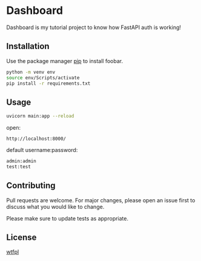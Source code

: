 # Dashboard

Dashboard is my tutorial project to know how FastAPI auth is working!

## Installation

Use the package manager [pip](https://pip.pypa.io/en/stable/) to install foobar.

```bash
python -m venv env
source env/Scripts/activate
pip install -r requirements.txt

```

## Usage


```bash
uvicorn main:app --reload

```

open:
```
http://localhost:8000/
```

default username:password:
```python
admin:admin
test:test

```

## Contributing
Pull requests are welcome. For major changes, please open an issue first to discuss what you would like to change.

Please make sure to update tests as appropriate.

## License
[wtfpl](http://www.wtfpl.net/txt/copying/)